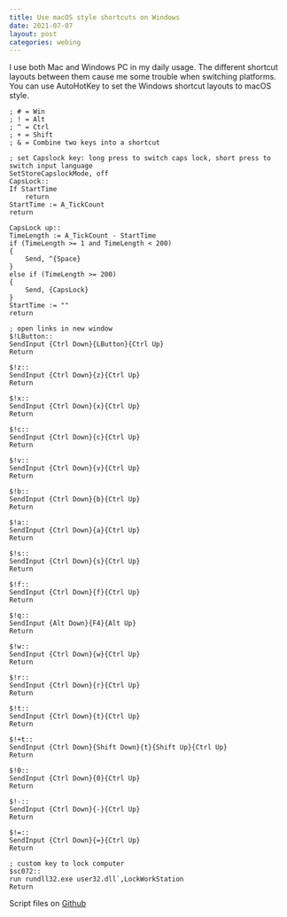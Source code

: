 ```yaml
---
title: Use macOS style shortcuts on Windows
date: 2021-07-07
layout: post
categories: webing
---
```

I use both Mac and Windows PC in my daily usage. The different shortcut layouts between them cause me some trouble when switching platforms. You can use AutoHotKey to set the Windows shortcut layouts to macOS style.

<pre class="wp-block-code"><code>; # = Win
; ! = Alt
; ^ = Ctrl
; + = Shift
; & = Combine two keys into a shortcut

; set Capslock key: long press to switch caps lock, short press to switch input language
SetStoreCapslockMode, off
CapsLock::
If StartTime
    return
StartTime := A_TickCount
return

CapsLock up::
TimeLength := A_TickCount - StartTime
if (TimeLength &gt;= 1 and TimeLength &lt; 200)
{
    Send, ^{Space}
}
else if (TimeLength &gt;= 200)
{
    Send, {CapsLock}
}
StartTime := ""
return

; open links in new window
$!LButton::
SendInput {Ctrl Down}{LButton}{Ctrl Up}
Return

$!z::
SendInput {Ctrl Down}{z}{Ctrl Up}
Return

$!x::
SendInput {Ctrl Down}{x}{Ctrl Up}
Return

$!c::
SendInput {Ctrl Down}{c}{Ctrl Up}
Return

$!v::
SendInput {Ctrl Down}{v}{Ctrl Up}
Return

$!b::
SendInput {Ctrl Down}{b}{Ctrl Up}
Return

$!a::
SendInput {Ctrl Down}{a}{Ctrl Up}
Return

$!s::
SendInput {Ctrl Down}{s}{Ctrl Up}
Return

$!f::
SendInput {Ctrl Down}{f}{Ctrl Up}
Return

$!q::
SendInput {Alt Down}{F4}{Alt Up}
Return

$!w::
SendInput {Ctrl Down}{w}{Ctrl Up}
Return

$!r::
SendInput {Ctrl Down}{r}{Ctrl Up}
Return

$!t::
SendInput {Ctrl Down}{t}{Ctrl Up}
Return

$!+t::
SendInput {Ctrl Down}{Shift Down}{t}{Shift Up}{Ctrl Up}
Return

$!0::
SendInput {Ctrl Down}{0}{Ctrl Up}
Return

$!-::
SendInput {Ctrl Down}{-}{Ctrl Up}
Return

$!=::
SendInput {Ctrl Down}{=}{Ctrl Up}
Return

; custom key to lock computer
$sc072::
run rundll32.exe user32.dll`,LockWorkStation
Return</code></pre>

Script files on <a href="https://github.com/hsywme/autohotkey" data-type="URL" data-id="https://github.com/hsywme/autohotkey">Github</a>
